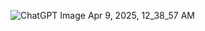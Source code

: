 ![ChatGPT Image Apr 9, 2025, 12_38_57 AM](https://github.com/user-attachments/assets/3ce343f6-5e4c-428c-889b-f6861ce2bae5)
